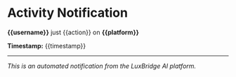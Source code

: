 # Activity Notification

**{{username}}** just {{action}} on **{{platform}}**

**Timestamp:** {{timestamp}}

---

*This is an automated notification from the LuxBridge AI platform.*